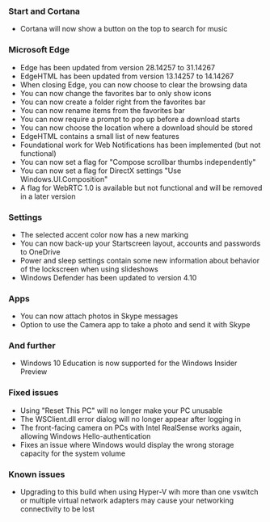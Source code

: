 ### Start and Cortana
- Cortana will now show a button on the top to search for music

### Microsoft Edge
- Edge has been updated from version 28.14257 to 31.14267
- EdgeHTML has been updated from version 13.14257 to 14.14267
- When closing Edge, you can now choose to clear the browsing data
- You can now change the favorites bar to only show icons
- You can now create a folder right from the favorites bar
- You can now rename items from the favorites bar
- You can now require a prompt to pop up before a download starts
- You can now choose the location where a download should be stored
- EdgeHTML contains a small list of new features
 - Foundational work for Web Notifications has been implemented (but not functional)
 - You can now set a flag for "Compose scrollbar thumbs independently"
 - You can now set a flag for DirectX settings "Use Windows.UI.Composition"
 - A flag for WebRTC 1.0 is available but not functional and will be removed in a later version

### Settings
- The selected accent color now has a new marking
- You can now back-up your Startscreen layout, accounts and passwords to OneDrive
- Power and sleep settings contain some new information about behavior of the lockscreen when using slideshows
- Windows Defender has been updated to version 4.10

### Apps
- You can now attach photos in Skype messages
- Option to use the Camera app to take a photo and send it with Skype

### And further
- Windows 10 Education is now supported for the Windows Insider Preview

### Fixed issues
- Using "Reset This PC" will no longer make your PC unusable
- The WSClient.dll error dialog will no longer appear after logging in
- The front-facing camera on PCs with Intel RealSense works again, allowing Windows Hello-authentication
- Fixes an issue where Windows would display the wrong storage capacity for the system volume

### Known issues
- Upgrading to this build when using Hyper-V wih more than one vswitch or multiple virtual network adapters may cause your networking connectivity to be lost
